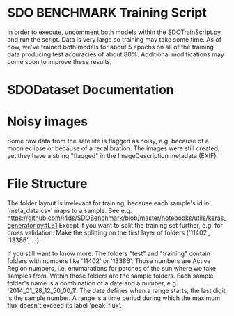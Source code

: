 # SDO BENCHMARK Training Script
In order to execute, uncomment both models within the SDOTrainScript.py and run the script. Data is very large so training may take some time. As of now, we've trained both models for about 5 epochs on all of the training data producing test accuracies of about 80%. Additional modifications may come soon to improve these results.

# SDODataset Documentation
Noisy images
============

Some raw data from the satellite is flagged as noisy, e.g. because of a moon eclipse or because of a recalibration. The images were still created, yet they have a string "flagged" in the ImageDescription metadata (EXIF).


File Structure
==============

The folder layout is irrelevant for training, because each sample's id in 'meta_data.csv' maps to a sample.
See e.g. https://github.com/i4ds/SDOBenchmark/blob/master/notebooks/utils/keras_generator.py#L61
Except if you want to split the training set further, e.g. for cross validation: Make the splitting on the first layer of folders ('11402', '13386', ...).

If you still want to know more:
The folders "test" and "training" contain folders with numbers like '11402' or '13386'. Those numbers are Active Region numbers, i.e. enumarations for patches of the sun where we take samples from.
Within those folders are the sample folders. Each sample folder's name is a combination of a date and a number, e.g. '2014_01_28_12_50_00_1'. The date defines when a range starts, the last digit is the sample number. A range is a time period during which the maximum flux doesn't exceed its label 'peak_flux'.
